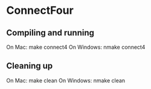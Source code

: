 # ConnectFour

## Compiling and running

On Mac: make connect4
On Windows: nmake connect4

## Cleaning up

On Mac: make clean
On Windows: nmake clean